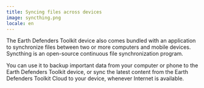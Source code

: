 ```yaml
---
title: Syncing files across devices
image: syncthing.png
locale: en
---
```


The Earth Defenders Toolkit device also comes bundled with an application to synchronize files between two or more computers and mobile devices. Syncthing is an open-source continuous file synchronization program.

You can use it to backup important data from your computer or phone to the Earth Defenders Toolkit device, or sync the latest content from the <app-button :inline="true" localUrl=":8086/">Earth Defenders Toolkit Cloud</app-button> to your device, whenever Internet is available.

<app-button :color="true" target="_self" link="apps/syncthing" text="Download Syncthing"></app-button>

<app-button localUrl=":8082" text="Use Syncthing"></app-button>
